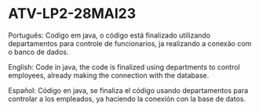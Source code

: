 # ATV-LP2-28MAI23

Português: Codigo em java, o código está finalizado utilizando departamentos para controle de funcionarios, ja realizando a conexão com o banco de dados.

English: Code in java, the code is finalized using departments to control employees, already making the connection with the database.

Español: Código en java, se finaliza el código usando departamentos para controlar a los empleados, ya haciendo la conexión con la base de datos.
